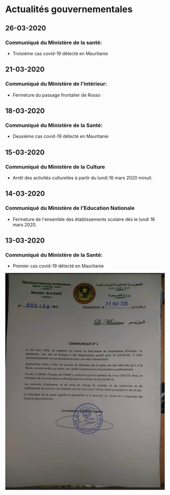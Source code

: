 # Actualités gouvernementales

## 26-03-2020

### Communiqué du Ministère de la santé:

* Troisième cas covid-19 détecté en Mauritanie

## 21-03-2020

### Communiqué du Ministère de l'intérieur:

* Fermeture du passage frontalier de Rosso

## 18-03-2020

### Communiqué du Ministère de la Santé:

* Deuxième cas covid-19 détecté en Mauritanie

## 15-03-2020

### Communiqué du Ministère de la Culture

* Arrêt des activités culturelles à partir du lundi 16 mars 2020 minuit.

## 14-03-2020

### Communiqué du Ministère de l'Education Nationale

* Fermeture de l'ensemble des établissements scolaire dès le lundi 16 mars 2020.

## 13-03-2020

### Communiqué du Ministère de la Santé:

* Premier cas covid-19 détecté en Mauritanie

![](../.gitbook/assets/communique1.jpg)


